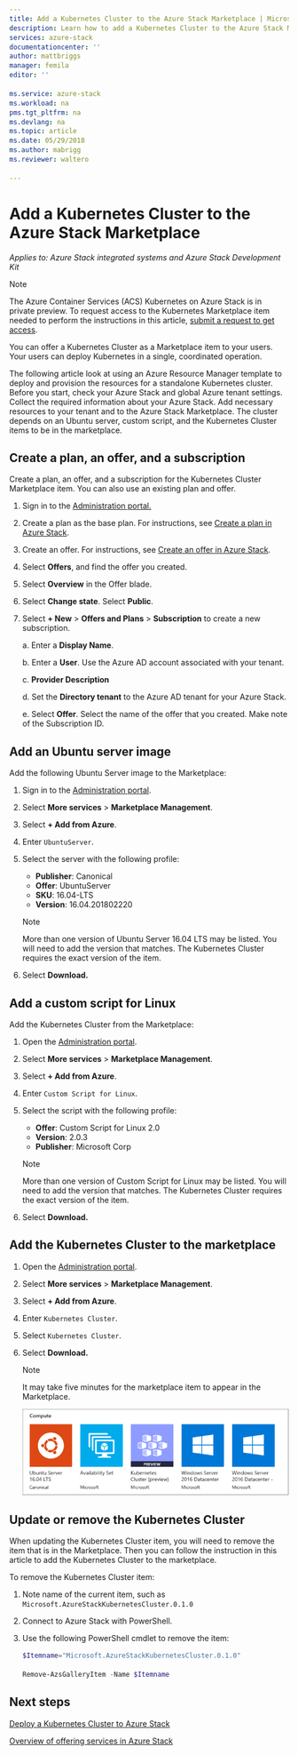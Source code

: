 ```yaml
---
title: Add a Kubernetes Cluster to the Azure Stack Marketplace | Microsoft Docs
description: Learn how to add a Kubernetes Cluster to the Azure Stack Marketplace.
services: azure-stack
documentationcenter: ''
author: mattbriggs
manager: femila
editor: ''

ms.service: azure-stack
ms.workload: na
pms.tgt_pltfrm: na
ms.devlang: na
ms.topic: article
ms.date: 05/29/2018
ms.author: mabrigg
ms.reviewer: waltero

---
```


# Add a Kubernetes Cluster to the Azure Stack Marketplace

*Applies to: Azure Stack integrated systems and Azure Stack Development Kit*

> [!note]  
> The Azure Container Services (ACS) Kubernetes on Azure Stack is in private preview. To request access to the Kubernetes Marketplace item needed to perform the instructions in this article, [submit a request to get access](https://aka.ms/azsk8).

You can offer a Kubernetes Cluster as a Marketplace item to your users. Your users can deploy Kubernetes in a single, coordinated operation.

The following article look at using an Azure Resource Manager template to deploy and provision the resources for a standalone Kubernetes cluster. Before you start, check your Azure Stack and global Azure tenant settings. Collect the required information about your Azure Stack. Add necessary resources to your tenant and to the Azure Stack Marketplace. The cluster depends on an Ubuntu server, custom script, and the Kubernetes Cluster items to be in the marketplace.

## Create a plan, an offer, and a subscription

Create a plan, an offer, and a subscription for the Kubernetes Cluster Marketplace item. You can also use an existing plan and offer.

1. Sign in to the [Administration portal.](https://adminportal.local.azurestack.external)

2. Create a plan as the base plan. For instructions, see [Create a plan in Azure Stack](azure-stack-create-plan.md).

3. Create an offer. For instructions, see [Create an offer in Azure Stack](azure-stack-create-offer.md).

4. Select **Offers**, and find the offer you created.

5. Select **Overview** in the Offer blade.

6. Select **Change state**. Select **Public**.

7. Select **+ New** > **Offers and Plans** > **Subscription** to create a new subscription.

    a. Enter a **Display Name**.

    b. Enter a **User**. Use the Azure AD account associated with your tenant.

    c. **Provider Description**

    d. Set the **Directory tenant** to the Azure AD tenant for your Azure Stack. 

    e. Select **Offer**. Select the name of the offer that you created. Make note of the Subscription ID.

## Add an Ubuntu server image

Add the following Ubuntu Server image to the Marketplace:

1. Sign in to the [Administration portal](https://adminportal.local.azurestack.external).

2. Select **More services** > **Marketplace Management**.

3. Select **+ Add from Azure**.

4. Enter `UbuntuServer`.

5. Select the server with the following profile:
    - **Publisher**: Canonical
    - **Offer**: UbuntuServer
    - **SKU**: 16.04-LTS
    - **Version**: 16.04.201802220

    > [!Note]  
    > More than one version of Ubuntu Server 16.04 LTS may be listed. You will need to add the version that matches. The Kubernetes Cluster requires the exact version of the item.

6. Select **Download.**

## Add a custom script for Linux

Add the Kubernetes Cluster from the Marketplace:

1. Open the [Administration portal](https://adminportal.local.azurestack.external).

2. Select **More services** > **Marketplace Management**.

3. Select **+ Add from Azure**.

4. Enter `Custom Script for Linux`.

5. Select the script with the following profile:
    - **Offer**: Custom Script for Linux 2.0
    - **Version**: 2.0.3
    - **Publisher**: Microsoft Corp

    > [!Note]  
    > More than one version of Custom Script for Linux may be listed. You will need to add the version that matches. The Kubernetes Cluster requires the exact version of the item.

6. Select **Download.**


## Add the Kubernetes Cluster to the marketplace

1. Open the [Administration portal](https://adminportal.local.azurestack.external).

2. Select **More services** > **Marketplace Management**.

3. Select **+ Add from Azure**.

4. Enter `Kubernetes Cluster`.

5. Select `Kubernetes Cluster`.

6. Select **Download.**

    > [!note]  
    > It may take five minutes for the marketplace item to appear in the Marketplace.

    ![Kubernetes Cluster](user\media\azure-stack-solution-template-kubernetes-deploy\marketplaceitem.png)

## Update or remove the Kubernetes Cluster 

When updating the Kubernetes Cluster item, you will need to remove the item that is in the Marketplace. Then you can follow the instruction in this article to add the Kubernetes Cluster to the marketplace.

To remove the Kubernetes Cluster item:

1. Note name of the current item, such as `Microsoft.AzureStackKubernetesCluster.0.1.0`

2. Connect to Azure Stack with PowerShell.

3. Use the following PowerShell cmdlet to remove the item:

    ```PowerShell  
    $Itemname="Microsoft.AzureStackKubernetesCluster.0.1.0"

    Remove-AzsGalleryItem -Name $Itemname
    ```

## Next steps

[Deploy a Kubernetes Cluster to Azure Stack](https://docs.microsoft.com/azure/azure-stack/user/azure-stack-solution-template-kubernetes-deploy)



[Overview of offering services in Azure Stack](azure-stack-offer-services-overview.md)